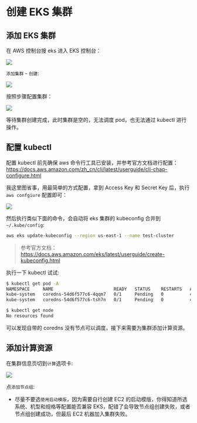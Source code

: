 # 创建 EKS 集群

## 添加 EKS 集群

在 AWS 控制台搜 eks 进入 EKS 控制台：

![](https://image-host-1251893006.cos.ap-chengdu.myqcloud.com/2024%2F03%2F12%2F20240312141131.png)

`添加集群` - `创建`:

![](https://image-host-1251893006.cos.ap-chengdu.myqcloud.com/2024%2F03%2F12%2F20240312141248.png)

按照步骤配置集群：

![](https://image-host-1251893006.cos.ap-chengdu.myqcloud.com/2024%2F03%2F12%2F20240312141416.png)

等待集群创建完成，此时集群是空的，无法调度 pod，也无法通过 kubectl 进行操作。

## 配置 kubectl

配置 kubectl 前先确保 aws 命令行工具已安装，并参考官方文档进行配置：https://docs.aws.amazon.com/zh_cn/cli/latest/userguide/cli-chap-configure.html

我这里图省事，用最简单的方式配置，拿到 Access Key 和 Secret Key 后，执行 `aws confgiure` 配置即可：

![](https://image-host-1251893006.cos.ap-chengdu.myqcloud.com/2024%2F03%2F12%2F20240312142604.png)

然后执行类似下面的命令，会自动将 eks 集群的 kubeconfig 合并到 `~/.kube/config`:

```bash
aws eks update-kubeconfig --region us-east-1 --name test-cluster
```

> 参考官方文档：https://docs.aws.amazon.com/eks/latest/userguide/create-kubeconfig.html

执行一下 kubectl 试试:

```bash
$ kubectl get pod -A
NAMESPACE     NAME                       READY   STATUS    RESTARTS   AGE
kube-system   coredns-54d6f577c6-4qqm7   0/1     Pending   0          42m
kube-system   coredns-54d6f577c6-tsh7n   0/1     Pending   0          42m

$ kubectl get node
No resources found
```

可以发现自带的 coredns 没有节点可以调度，接下来需要为集群添加计算资源。

## 添加计算资源

在集群信息页切到`计算`选项卡:

![](https://image-host-1251893006.cos.ap-chengdu.myqcloud.com/2024%2F03%2F12%2F20240312150934.png)

点`添加节点组`:

* 尽量不要选`使用启动模版`，因为需要自行创建 EC2 的启动模版，你得知道所选系统、机型和规格等配置能否兼容 EKS，配错了会导致节点组创建失败，或者节点组创建成功，但最后 EC2 机器加入集群失败。
